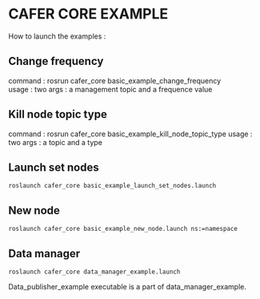 CAFER CORE EXAMPLE
==================

How to launch the examples :

Change frequency
----------------
command : rosrun  cafer_core  basic_example_change_frequency  
usage : two args : a management topic and a frequence value


Kill node topic type
--------------------
command : rosrun  cafer_core  basic_example_kill_node_topic_type 
usage : two args : a topic and a type 


Launch set nodes
----------------
```
roslaunch cafer_core basic_example_launch_set_nodes.launch
```

New node
--------
```
roslaunch cafer_core basic_example_new_node.launch ns:=namespace
```


Data manager
------------
```
roslaunch cafer_core data_manager_example.launch
```
Data_publisher_example executable is a part of data_manager_example.